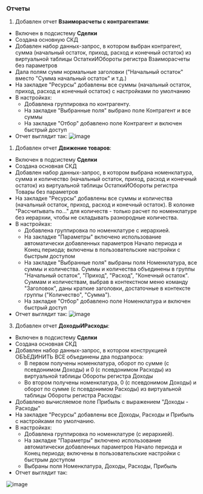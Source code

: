 ### Отчеты

1. Добавлен отчет **Взаиморасчеты с контрагентами**:
  * Включен в подсистему **Сделки**
  * Создана основную СКД
  * Добавлен набор данных-запрос, в котором выбран контрагент, сумма (начальный остаток, приход, расход и конечный остаток) из виртуальной таблицы ОстаткиИОбороты регистра Взаиморасчеты без параметров
  * Дала полям сумм нормальные заголовки ("Начальный остаток" вместо "Сумма начальный остаток" и т.д.)
  * На закладке "Ресурсы" добавлены все суммы (начальный остаток, приход, расход и конечный остаток) с настройками по умолчанию
  * В настройках:
    * Добавлена группировка по контрагенту.
    * На закладке "Выбранные поля" выбрано поле Контрагент и все суммы
    * На закладке "Отбор" добавлено поле Контрагент и включен быстрый доступ
  * Отчет выглядит так:
![image](https://github.com/user-attachments/assets/17934b58-3efb-40ac-85a0-b000ca9a4d61)

1. Добавлен отчет **Движение товаров**:
  * Включен в подсистему **Сделки**
  * Создана основная СКД
  * Добавлен набор данных-запрос, в котором выбрана номенклатура, сумма и количество (начальный остаток, приход, расход и конечный остаток) из виртуальной таблицы ОстаткиИОбороты регистра Товары без параметров
  * На закладке "Ресурсы" добавлены все суммы и количества (начальный остаток, приход, расход и конечный остаток). В колонке "Рассчитывать по..." для количеств - только расчет по номенклатуре без иерархии, чтобы не складывать разнородные количества.
  * В настройках:
    * Добавлена группировка по номенклатуре с иерархией.
    * На закладке "Параметры" включено использование автоматически добавленных параметров Начало периода и Конец периода; включены в пользовательские настройки с быстрым доступом
    * На закладке "Выбранные поля" выбраны поля Номенклатура, все суммы и количества. Суммы и количества объединены в группы "Начальный остаток", "Приход", "Расход", "Конечный остаток". Суммам и количествам, выбрав в контекстном меню команду "Заголовок", даны краткие заголовки, достаточные в контексте группы ("Количество", "Сумма").
    * На закладке "Отбор" добавлено поле Номенклатура и включен быстрый доступ
  * Отчет выглядит так:
![image](https://github.com/user-attachments/assets/a739a910-fce0-44c6-b273-15d2afb8f6c5)

3. Добавлен отчет **ДоходыИРасходы**:
  * Включен в подсистему **Сделки**
  * Создана основная СКД
  * Добавлен набор данных-запрос, в котором конструкцией ОБЪЕДИНИТЬ ВСЕ объединены два подзапроса:
    * В первом получены номенклатура, оборот по сумме (с псевдонимом Доходы) и 0 (с псевдонимом Расходы) из виртуальной таблицы Обороты регистра Доходы
    * Во втором получены номенклатура, 0 (с псевдонимом Доходы) и оборот по сумме (с псевдонимом Расходы) из виртуальной таблицы Обороты регистра Расходы:
  * Добавлено вычисляемое поле Прибыль с выражением "Доходы - Расходы"
  * На закладке "Ресурсы" добавлены все Доходы, Расходы и Прибыль с настройками по умолчанию.
  * В настройках:
    * Добавлена группировка по номенклатуре (с иерархией).
    * На закладке "Параметры" включено использование автоматически добавленных параметров Начало периода и Конец периода; включены в пользовательские настройки с быстрым доступом
    * Выбраны поля Номенклатура, Доходы, Расходы, Прибыль
  * Отчет выглядит так:

![image](https://github.com/user-attachments/assets/a4ecc6b0-6d34-4311-a96d-f57c44032c74)
